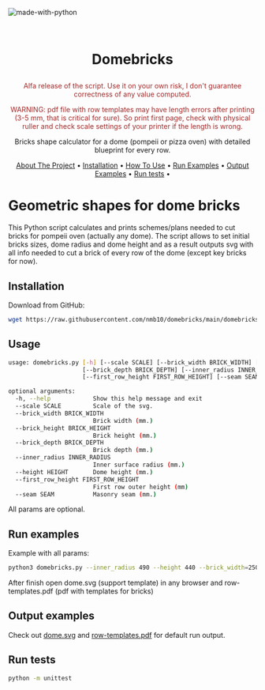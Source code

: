 ![made-with-python](https://img.shields.io/badge/Made%20with-Python3-brightgreen)

<br />
<h1>
    <p align="center">Domebricks</p>
</h1>
<p align="center" style="color:brown">
    Alfa release of the script. Use it on your own risk, I don't guarantee correctness of any value computed.
</p>
<p align="center" style="color:brown">
    WARNING: pdf file with row templates may have length errors after printing (3-5 mm, that is critical for sure). So print first page, check with physical ruller and check scale settings of your printer if the length is wrong.
</p>
<p align="center">
    Bricks shape calculator for a dome (pompeii or pizza oven) with detailed blueprint for every row.
</p>
<p align="center">
    <a href="#geometric-shapes-for-dome-bricks">About The Project</a> •
    <a href="#installation">Installation</a> •
    <a href="#usage">How To Use</a> •
    <a href="#run-examples">Run Examples</a> •
    <a href="#output-examples">Output Examples</a> •
    <a href="#tests">Run tests</a> •
</p>

# Geometric shapes for dome bricks
This Python script calculates and prints schemes/plans needed to cut bricks for pompeii oven (actually any dome). The script allows to set initial bricks sizes, dome radius and dome height and as a result outputs svg with all info needed to cut a brick of every row of the dome (except key bricks for now).

## Installation
Download from GitHub:
```bash
wget https://raw.githubusercontent.com/nmb10/domebricks/main/domebricks.py
```

## Usage
```bash
usage: domebricks.py [-h] [--scale SCALE] [--brick_width BRICK_WIDTH] [--brick_height BRICK_HEIGHT]
                     [--brick_depth BRICK_DEPTH] [--inner_radius INNER_RADIUS] [--height HEIGHT]
                     [--first_row_height FIRST_ROW_HEIGHT] [--seam SEAM]

optional arguments:
  -h, --help            Show this help message and exit
  --scale SCALE         Scale of the svg.
  --brick_width BRICK_WIDTH
                        Brick width (mm.)
  --brick_height BRICK_HEIGHT
                        Brick height (mm.)
  --brick_depth BRICK_DEPTH
                        Brick depth (mm.)
  --inner_radius INNER_RADIUS
                        Inner surface radius (mm.)
  --height HEIGHT       Dome height (mm.)
  --first_row_height FIRST_ROW_HEIGHT
                        First row outer height (mm)
  --seam SEAM           Masonry seam (mm.)
```
All params are optional.

## Run examples

Example with all params:
```bash
python3 domebricks.py --inner_radius 490 --height 440 --brick_width=250 --first_row_height=150 --brick_depth=123 --bricks-amount=32 --minimal-width=40
```

After finish open dome.svg (support template) in any browser and row-templates.pdf (pdf with templates for bricks)

## Output examples
Check out [dome.svg](examples/dome.svg) and [row-templates.pdf](examples/row-templates.pdf) for default run output.

## Run tests
```bash
python -m unittest
```
